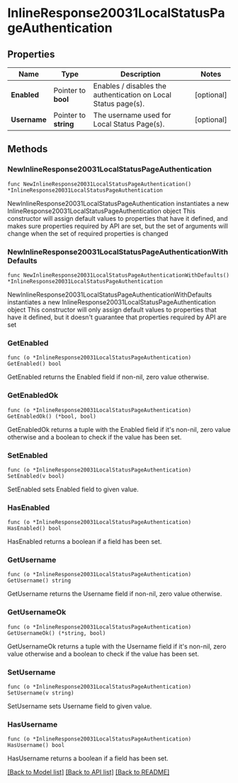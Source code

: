 # InlineResponse20031LocalStatusPageAuthentication

## Properties

Name | Type | Description | Notes
------------ | ------------- | ------------- | -------------
**Enabled** | Pointer to **bool** | Enables / disables the authentication on Local Status page(s). | [optional] 
**Username** | Pointer to **string** | The username used for Local Status Page(s). | [optional] 

## Methods

### NewInlineResponse20031LocalStatusPageAuthentication

`func NewInlineResponse20031LocalStatusPageAuthentication() *InlineResponse20031LocalStatusPageAuthentication`

NewInlineResponse20031LocalStatusPageAuthentication instantiates a new InlineResponse20031LocalStatusPageAuthentication object
This constructor will assign default values to properties that have it defined,
and makes sure properties required by API are set, but the set of arguments
will change when the set of required properties is changed

### NewInlineResponse20031LocalStatusPageAuthenticationWithDefaults

`func NewInlineResponse20031LocalStatusPageAuthenticationWithDefaults() *InlineResponse20031LocalStatusPageAuthentication`

NewInlineResponse20031LocalStatusPageAuthenticationWithDefaults instantiates a new InlineResponse20031LocalStatusPageAuthentication object
This constructor will only assign default values to properties that have it defined,
but it doesn't guarantee that properties required by API are set

### GetEnabled

`func (o *InlineResponse20031LocalStatusPageAuthentication) GetEnabled() bool`

GetEnabled returns the Enabled field if non-nil, zero value otherwise.

### GetEnabledOk

`func (o *InlineResponse20031LocalStatusPageAuthentication) GetEnabledOk() (*bool, bool)`

GetEnabledOk returns a tuple with the Enabled field if it's non-nil, zero value otherwise
and a boolean to check if the value has been set.

### SetEnabled

`func (o *InlineResponse20031LocalStatusPageAuthentication) SetEnabled(v bool)`

SetEnabled sets Enabled field to given value.

### HasEnabled

`func (o *InlineResponse20031LocalStatusPageAuthentication) HasEnabled() bool`

HasEnabled returns a boolean if a field has been set.

### GetUsername

`func (o *InlineResponse20031LocalStatusPageAuthentication) GetUsername() string`

GetUsername returns the Username field if non-nil, zero value otherwise.

### GetUsernameOk

`func (o *InlineResponse20031LocalStatusPageAuthentication) GetUsernameOk() (*string, bool)`

GetUsernameOk returns a tuple with the Username field if it's non-nil, zero value otherwise
and a boolean to check if the value has been set.

### SetUsername

`func (o *InlineResponse20031LocalStatusPageAuthentication) SetUsername(v string)`

SetUsername sets Username field to given value.

### HasUsername

`func (o *InlineResponse20031LocalStatusPageAuthentication) HasUsername() bool`

HasUsername returns a boolean if a field has been set.


[[Back to Model list]](../README.md#documentation-for-models) [[Back to API list]](../README.md#documentation-for-api-endpoints) [[Back to README]](../README.md)


